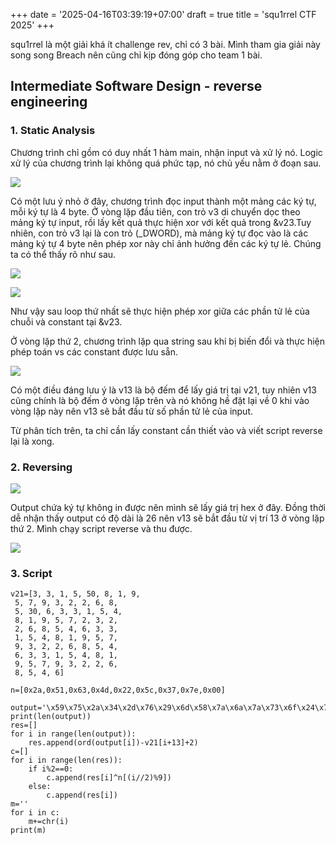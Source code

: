 +++
date = '2025-04-16T03:39:19+07:00'
draft = true
title = 'squ1rrel CTF 2025'
+++


squ1rrel là một giải khá ít challenge rev, chỉ có 3 bài. Mình tham gia giải này song song Breach nên cũng chỉ kịp đóng góp cho team 1 bài.

## Intermediate Software Design - reverse engineering


### 1. Static Analysis
Chương trình chỉ gồm có duy nhất 1 hàm main, nhận input và xử lý nó. Logic xử lý của chương trình lại không quá phức tạp, nó chủ yếu nằm ở đoạn sau.

![](http://note.bksec.vn/pad/uploads/66b44fb3-d5e2-4ab1-b324-6345a6894b6a.png)

Có một lưu ý nhỏ ở đây, chương trình đọc input thành một mảng các ký tự, mỗi ký tự là 4 byte. Ở vòng lặp đầu tiên, con trỏ v3 di chuyển dọc theo mảng ký tự input, rồi lấy kết quả thực hiện xor với kết quả trong &v23.Tuy nhiên, con trỏ v3 lại là con trỏ (_DWORD), mà mảng ký tự đọc vào là các mảng ký tự 4 byte nên phép xor này chỉ ảnh hưởng đến các ký tự lẻ. Chúng ta có thể thấy rõ như sau.

![](http://note.bksec.vn/pad/uploads/46c7f311-3360-4fbd-a8de-8620680e2fda.png)


![](http://note.bksec.vn/pad/uploads/9891d81b-3a03-4eb9-81c9-765ca589c861.png)

Như vậy sau loop thứ nhất sẽ thực hiện phép xor giữa các phần tử lẻ của chuỗi và constant tại &v23.

Ở vòng lặp thứ 2, chương trình lặp qua string sau khi bị biến đổi và thực hiện phép toán vs các constant được lưu sẵn.

![](http://note.bksec.vn/pad/uploads/8e949635-76dd-4756-b763-6504775f5b85.png)

Có một điều đáng lưu ý là v13 là bộ đếm để lấy giá trị tại v21, tuy nhiên v13 cũng chính là bộ đếm ở vòng lặp trên và nó không hề đặt lại về 0 khi vào vòng lặp này nên v13 sẽ bắt đầu từ số phần tử lẻ của input.

Từ phân tích trên, ta chỉ cần lấy constant cần thiết vào và viết script reverse lại là xong.

### 2. Reversing

![](http://note.bksec.vn/pad/uploads/c3ab91dc-5e79-4d62-81db-177bf96fe261.png)

Output chứa ký tự không in được nên mình sẽ lấy giá trị hex ở đây. Đồng thời dễ nhận thấy output có độ dài là 26 nên v13 sẽ bắt đầu từ vị trí 13 ở vòng lặp thứ 2. Mình chạy script reverse và thu được.

![](http://note.bksec.vn/pad/uploads/dd71f5a7-8283-4a51-b955-05ea9bee000c.png)

### 3. Script

```
v21=[3, 3, 1, 5, 50, 8, 1, 9,
 5, 7, 9, 3, 2, 2, 6, 8,
 5, 30, 6, 3, 3, 1, 5, 4,
 8, 1, 9, 5, 7, 2, 3, 2,
 2, 6, 8, 5, 4, 6, 3, 3,
 1, 5, 4, 8, 1, 9, 5, 7,
 9, 3, 2, 2, 6, 8, 5, 4,
 6, 3, 3, 1, 5, 4, 8, 1,
 9, 5, 7, 9, 3, 2, 2, 6,
 8, 5, 4, 6]

n=[0x2a,0x51,0x63,0x4d,0x22,0x5c,0x37,0x7e,0x00]

output='\x59\x75\x2a\x34\x2d\x76\x29\x6d\x58\x7a\x6a\x7a\x73\x6f\x24\x7e\x30\x76\x58\x5f\x26\x5a\x09\x72\x42\x7e'
print(len(output))
res=[]
for i in range(len(output)):
    res.append(ord(output[i])-v21[i+13]+2)
c=[]
for i in range(len(res)):
    if i%2==0:
        c.append(res[i]^n[(i//2)%9])
    else:
        c.append(res[i])
m=''
for i in c:
    m+=chr(i)
print(m)
```
